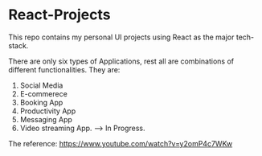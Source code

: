 # React-Projects
This repo contains my personal UI projects using React as the major tech-stack.

There are only six types of Applications, rest all are combinations of different functionalities.
They are: 

1. Social Media
2. E-commerece
3. Booking App
4. Productivity App
5. Messaging App
6. Video streaming App. --> In Progress.

The reference:
https://www.youtube.com/watch?v=y2omP4c7WKw
